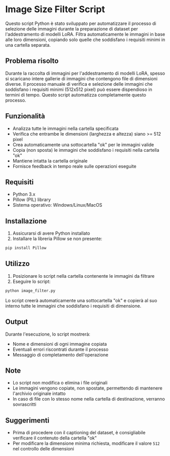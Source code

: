 # Image Size Filter Script

Questo script Python è stato sviluppato per automatizzare il processo di selezione delle immagini durante la preparazione di dataset per l'addestramento di modelli LoRA. Filtra automaticamente le immagini in base alle loro dimensioni, copiando solo quelle che soddisfano i requisiti minimi in una cartella separata.

## Problema risolto

Durante la raccolta di immagini per l'addestramento di modelli LoRA, spesso si scaricano intere gallerie di immagini che contengono file di dimensioni diverse. Il processo manuale di verifica e selezione delle immagini che soddisfano i requisiti minimi (512x512 pixel) può essere dispendioso in termini di tempo. Questo script automatizza completamente questo processo.

## Funzionalità

- Analizza tutte le immagini nella cartella specificata
- Verifica che entrambe le dimensioni (larghezza e altezza) siano >= 512 pixel
- Crea automaticamente una sottocartella "ok" per le immagini valide
- Copia (non sposta) le immagini che soddisfano i requisiti nella cartella "ok"
- Mantiene intatta la cartella originale
- Fornisce feedback in tempo reale sulle operazioni eseguite

## Requisiti

- Python 3.x
- Pillow (PIL) library
- Sistema operativo: Windows/Linux/MacOS

## Installazione

1. Assicurarsi di avere Python installato
2. Installare la libreria Pillow se non presente:
```bash
pip install Pillow
```

## Utilizzo

1. Posizionare lo script nella cartella contenente le immagini da filtrare
2. Eseguire lo script:
```bash
python image_filter.py
```

Lo script creerà automaticamente una sottocartella "ok" e copierà al suo interno tutte le immagini che soddisfano i requisiti di dimensione.

## Output

Durante l'esecuzione, lo script mostrerà:
- Nome e dimensioni di ogni immagine copiata
- Eventuali errori riscontrati durante il processo
- Messaggio di completamento dell'operazione

## Note

- Lo script non modifica o elimina i file originali
- Le immagini vengono copiate, non spostate, permettendo di mantenere l'archivio originale intatto
- In caso di file con lo stesso nome nella cartella di destinazione, verranno sovrascritti

## Suggerimenti

- Prima di procedere con il captioning del dataset, è consigliabile verificare il contenuto della cartella "ok"
- Per modificare la dimensione minima richiesta, modificare il valore `512` nel controllo delle dimensioni
